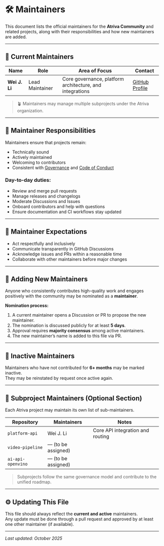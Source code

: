 # 🛠️ Maintainers

This document lists the official maintainers for the **Atriva Community** and related projects, along with their responsibilities and how new maintainers are added.

---

## 👤 Current Maintainers

| Name | Role | Area of Focus | Contact |
|------|------|----------------|----------|
| **Wei J. Li** | Lead Maintainer | Core governance, platform architecture, and integrations | [GitHub Profile](https://github.com/atriva-ai) |

> 🪴 Maintainers may manage multiple subprojects under the Atriva organization.

---

## 🧩 Maintainer Responsibilities

Maintainers ensure that projects remain:
- Technically sound  
- Actively maintained  
- Welcoming to contributors  
- Consistent with [Governance](GOVERNANCE.md) and [Code of Conduct](../community/CODE_OF_CONDUCT.md)

### Day-to-day duties:
- Review and merge pull requests  
- Manage releases and changelogs  
- Moderate Discussions and Issues  
- Onboard contributors and help with questions  
- Ensure documentation and CI workflows stay updated  

---

## 🧭 Maintainer Expectations

- Act respectfully and inclusively  
- Communicate transparently in GitHub Discussions  
- Acknowledge issues and PRs within a reasonable time  
- Collaborate with other maintainers before major changes  

---

## 🌱 Adding New Maintainers

Anyone who consistently contributes high-quality work and engages positively with the community may be nominated as a **maintainer**.

**Nomination process:**
1. A current maintainer opens a Discussion or PR to propose the new maintainer.  
2. The nomination is discussed publicly for at least **5 days**.  
3. Approval requires **majority consensus** among active maintainers.  
4. The new maintainer’s name is added to this file via PR.

---

## 🧹 Inactive Maintainers

Maintainers who have not contributed for **6+ months** may be marked inactive.  
They may be reinstated by request once active again.

---

## 🧾 Subproject Maintainers (Optional Section)

Each Atriva project may maintain its own list of sub-maintainers.

| Repository | Maintainers | Notes |
|-------------|--------------|-------|
| `platform-api` | Wei J. Li | Core API integration and routing |
| `video-pipeline` | — (to be assigned) | |
| `ai-api-openvino` | — (to be assigned) | |

> Subprojects follow the same governance model and contribute to the unified roadmap.

---

## ⚙️ Updating This File

This file should always reflect the **current and active** maintainers.  
Any update must be done through a pull request and approved by at least one other maintainer (if available).

---

_Last updated: October 2025_

